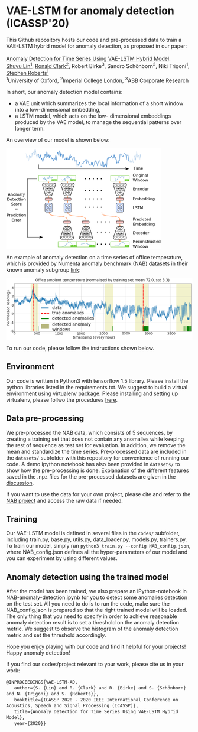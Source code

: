 # VAE-LSTM for anomaly detection (ICASSP'20)

This Github repository hosts our code and pre-processed data to train a VAE-LSTM hybrid model for anomaly detection, as proposed in our paper: <br><br>
[Anomaly Detection for Time Series Using VAE-LSTM Hybrid Model](https://ieeexplore.ieee.org/document/9053558). 
<br>
[Shuyu Lin<sup>1</sup>](https://shuyulin.co.uk/), [Ronald Clark<sup>2</sup>](http://www.ronnieclark.co.uk), Robert Birke<sup>3</sup>, Sandro Schönborn<sup>3</sup>, Niki Trigoni<sup>1</sup>, [Stephen Roberts<sup>1</sup>](https://www.robots.ox.ac.uk/~sjrob/)
<br>
<sup>1</sup>University of Oxford, <sup>2</sup>Imperial College London, <sup>3</sup>ABB Corporate Research

In short, our anomaly detection model contains:
  * a VAE unit which summarizes the local information of a short window into a low-dimensional embedding,
  * a LSTM model, which acts on the low- dimensional embeddings produced by the VAE model, to manage the sequential patterns over longer term.

An overview of our model is shown below:

<img align="middle" src="figures/detailed_architecture.png" alt="overview" width="420"/>


An example of anomaly detection on a time series of office temperature, which is provided by Numenta anomaly benchmark (NAB) datasets in their known anomaly subgroup [link](https://github.com/numenta/NAB/tree/master/data/realKnownCause):

<img align="middle" src="figures/ambient_temp_ours.png" alt="result" width="800"/>




To run our code, please follow the instructions shown below. 

## Environment
Our code is written in Python3 with tensorflow 1.5 library.
Please install the python libraries listed in the requirements.txt. We suggest to build a virtual environment using virtualenv package. Please installing and setting up virtualenv, please follwo the procedures [here](https://packaging.python.org/guides/installing-using-pip-and-virtual-environments/).

## Data pre-processing
We pre-processed the NAB data, which consists of 5 sequences, by creating a training set that does not contain any anomalies while keeping the rest of sequence as test set for evaluation. In addition, we remove the mean and standardize the time series. Pre-processed data are included in the `datasets/` subfolder with this repository for convenience of running our code. A demo ipython notebook has also been provided in `datasets/` to show how the pre-processing is done. Explanation of the different features saved in the .npz files for the pre-processed datasets are given in the [discussion](https://github.com/lin-shuyu/VAE-LSTM-for-anomaly-detection/issues/3). 

If you want to use the data for your own project, please cite and refer to the [NAB project](https://numenta.com/machine-intelligence-technology/numenta-anomaly-benchmark/) and access the raw data if needed. 

## Training
Our VAE-LSTM model is defined in several files in the `codes/` subfolder, including train.py, base.py, utils.py, data_loader.py, models.py, trainers.py. To train our model, simply run 
`python3 train.py --config NAB_config.json`, 
where NAB_config.json defines all the hyper-parameters of our model and you can experiment by using different values. 

## Anomaly detection using the trained model
After the model has been trained, we also prepare an iPython-notebook in NAB-anomaly-detection.ipynb for you to detect some anomalies detection on the test set. All you need to do is to run the code, make sure the NAB_config.json is prepared so that the right trained model will be loaded. The only thing that you need to specify in order to achieve reasonable anomaly detection result is to set a threshold on the anomaly detection metric. We suggest to observe the histogram of the anomaly detection metric and set the threshold accordingly.

Hope you enjoy playing with our code and find it helpful for your projects! Happy anomaly detection! 

If you find our codes/project relevant to your work, please cite us in your work:

```
@INPROCEEDINGS{VAE-LSTM-AD, 
   author={S. {Lin} and R. {Clark} and R. {Birke} and S. {Schönborn} and N. {Trigoni} and S. {Roberts}}, 
   booktitle={ICASSP 2020 - 2020 IEEE International Conference on Acoustics, Speech and Signal Processing (ICASSP)}, 
   title={Anomaly Detection for Time Series Using VAE-LSTM Hybrid Model}, 
   year={2020}} 
```
